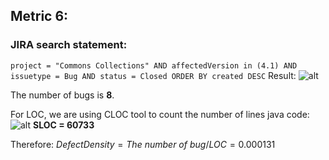 ## Metric 6:

### JIRA search statement:
`project = "Commons Collections" AND affectedVersion in (4.1) AND issuetype = Bug AND status = Closed ORDER BY created DESC`
Result:
![alt](https://i.imgur.com/WTxDPav.png)

The number of bugs is **8**.

For LOC, we are using CLOC tool to count the number of lines java code:
![alt](https://i.imgur.com/zIU750I.png)
**SLOC = 60733**

Therefore:
$Defect Density = The\ number\ of \ bug / LOC = 0.000131$